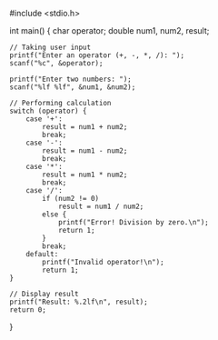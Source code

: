#include <stdio.h>

int main() {
    char operator;
    double num1, num2, result;

    // Taking user input
    printf("Enter an operator (+, -, *, /): ");
    scanf("%c", &operator);

    printf("Enter two numbers: ");
    scanf("%lf %lf", &num1, &num2);

    // Performing calculation
    switch (operator) {
        case '+':
            result = num1 + num2;
            break;
        case '-':
            result = num1 - num2;
            break;
        case '*':
            result = num1 * num2;
            break;
        case '/':
            if (num2 != 0)
                result = num1 / num2;
            else {
                printf("Error! Division by zero.\n");
                return 1;
            }
            break;
        default:
            printf("Invalid operator!\n");
            return 1;
    }

    // Display result
    printf("Result: %.2lf\n", result);
    return 0;
}
